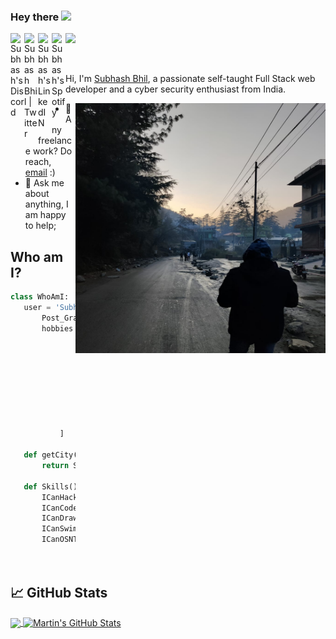 ### Hey there <img src="https://media.giphy.com/media/hvRJCLFzcasrR4ia7z/giphy.gif" width="25px">
<a href="https://discord.gg/VUZN2MJZ">
  <img align="left" alt="Subhash's Discord" width="22px" src="https://raw.githubusercontent.com/peterthehan/peterthehan/master/assets/discord.svg" />
</a>
<a href="https://twitter.com/subhash_0x">
  <img align="left" alt="Subhash Bhil | Twitter" width="22px" src="https://raw.githubusercontent.com/peterthehan/peterthehan/master/assets/twitter.svg" />
</a>
<a href="https://www.linkedin.com/in/subhashx/">
  <img align="left" alt="Subhash's LinkedIN" width="22px" src="https://raw.githubusercontent.com/peterthehan/peterthehan/master/assets/linkedin.svg" />
</a>
<a href="https://open.spotify.com/user/31dn7q3i6kq4otwv7xpi7qwmivme">
  <img align="left" alt="Subhash's Spotify" width="22px" src="https://raw.githubusercontent.com/peterthehan/peterthehan/master/assets/spotify.svg" />
</a>

![](https://visitor-badge.glitch.me/badge?page_id=subhash0x)

<br />

Hi, I'm [Subhash Bhil](https://www.linkedin.com/in/subhashx/), a passionate self-taught Full Stack web developer and a cyber security enthusiast from India.


<img src = 'https://github.com/subhash0x/subhash0x/blob/main/me.jpeg' alt = 'Awesome Matrix Code' align='right' height='400px' width='400px' />
  
- 💼 Any freelance work? Do reach, [email](mailto:subhash0x@gmail.com) :)
- 💬 Ask me about anything, I am happy to help;

 ## Who am I?
 ```python
 class WhoAmI:
 	user = 'Subhash Bhil'
		Post_Graduate_degrees_From = "NIT Warangal"
		hobbies = [
				'Hack Hack Hack',
				'Watching Sci-Fi Movies/series',
				'Reading'
				'Traveling'
				'Exercise'
				'Hiking'
				'Yoga'
				'Trading'
				'Swimming'
			]
	
	def getCity():
		return Somewhere_On_Planet_🌏()
	
	def Skills():
		ICanHack()
		ICanCode()
		ICanDraw()
		ICanSwim()
		ICanOSNT()
		
	
 ```
 
 ## &#x1f4c8; GitHub Stats

<a href="https://github.com/subhash0x/subhash0x">
  <img align="center" src="https://github-readme-stats.vercel.app/api/top-langs/?username=subhash0x&hide=java,html,tex&title_color=ffffff&text_color=c9cacc&icon_color=2bbc8a&bg_color=1d1f21&langs_count=3" />
</a>
<a href="https://github.com/subhash0x/subhash0x">
  <img align="center" src="https://github-readme-stats.vercel.app/api?username=subhash0x&show_icons=true&line_height=27&count_private=true&title_color=ffffff&text_color=c9cacc&icon_color=2bbc8a&bg_color=1d1f21" alt="Martin's GitHub Stats" />
</a>



